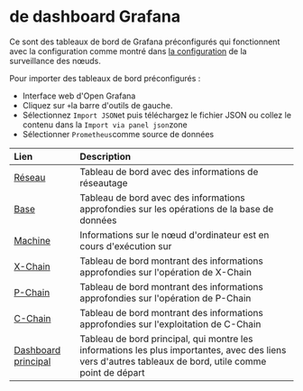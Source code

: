 # de dashboard Grafana

Ce sont des tableaux de bord de Grafana préconfigurés qui fonctionnent avec la configuration comme montré dans [la configuration](../build/tutorials/nodes-and-staking/setting-up-node-monitoring.md) de la surveillance des nœuds.

Pour importer des tableaux de bord préconfigurés :

* Interface web d'Open Grafana
* Cliquez sur `+`la barre d'outils de gauche.
* Sélectionnez `Import JSON`et puis téléchargez le fichier JSON ou collez le contenu dans la `Import via panel json`zone
* Sélectionner `Prometheus`comme source de données

| Lien | Description |
| :--- | :--- |
| [Réseau](network.json) | Tableau de bord avec des informations de réseautage |
| [Base](database.json) | Tableau de bord avec des informations approfondies sur les opérations de la base de données |
| [Machine](machine.json) | Informations sur le nœud d'ordinateur est en cours d'exécution sur |
| [X-Chain](x_chain.json) | Tableau de bord montrant des informations approfondies sur l'opération de X-Chain |
| [P-Chain](p_chain.json) | Tableau de bord montrant des informations approfondies sur l'opération de P-Chain |
| [C-Chain](c_chain.json) | Tableau de bord montrant des informations approfondies sur l'exploitation de C-Chain |
| [Dashboard principal](main.json) | Tableau de bord principal, qui montre les informations les plus importantes, avec des liens vers d'autres tableaux de bord, utile comme point de départ |


